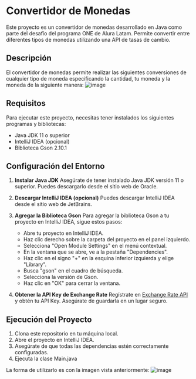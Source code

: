 # Convertidor de Monedas

Este proyecto es un convertidor de monedas desarrollado en Java como parte del desafío del programa ONE de Alura Latam. Permite convertir entre diferentes tipos de monedas utilizando una API de tasas de cambio.

## Descripción

El convertidor de monedas permite realizar las siguientes conversiones de cualquier tipo de moneda especificando la cantidad, tu moneda y la moneda de la siguiente manera:
![image](https://github.com/user-attachments/assets/4e6ea203-8eea-436f-89d0-8b43a25e8b7f)

## Requisitos

Para ejecutar este proyecto, necesitas tener instalados los siguientes programas y bibliotecas:
- Java JDK 11 o superior
- IntelliJ IDEA (opcional)
- Biblioteca Gson 2.10.1

## Configuración del Entorno

1. **Instalar Java JDK**
   Asegúrate de tener instalado Java JDK versión 11 o superior. Puedes descargarlo desde el sitio web de Oracle.

2. **Descargar IntelliJ IDEA (opcional)**
   Puedes descargar IntelliJ IDEA desde el sitio web de JetBrains.

3. **Agregar la Biblioteca Gson**
   Para agregar la biblioteca Gson a tu proyecto en IntelliJ IDEA, sigue estos pasos:
   - Abre tu proyecto en IntelliJ IDEA.
   - Haz clic derecho sobre la carpeta del proyecto en el panel izquierdo.
   - Selecciona "Open Module Settings" en el menú contextual.
   - En la ventana que se abre, ve a la pestaña "Dependencies".
   - Haz clic en el signo "+" en la esquina inferior izquierda y elige "Library".
   - Busca "gson" en el cuadro de búsqueda.
   - Selecciona la versión de Gson.
   - Haz clic en "OK" para cerrar la ventana.

4. **Obtener la API Key de Exchange Rate**
   Regístrate en [Exchange Rate API](https://www.exchangerate-api.com/) y obtén tu API Key. Asegúrate de guardarla en un lugar seguro.

## Ejecución del Proyecto

1. Clona este repositorio en tu máquina local.
2. Abre el proyecto en IntelliJ IDEA.
3. Asegúrate de que todas las dependencias estén correctamente configuradas.
4. Ejecuta la clase Main.java

La forma de utilizarlo es con la imagen vista anteriormente:
![image](https://github.com/user-attachments/assets/4e6ea203-8eea-436f-89d0-8b43a25e8b7f)
